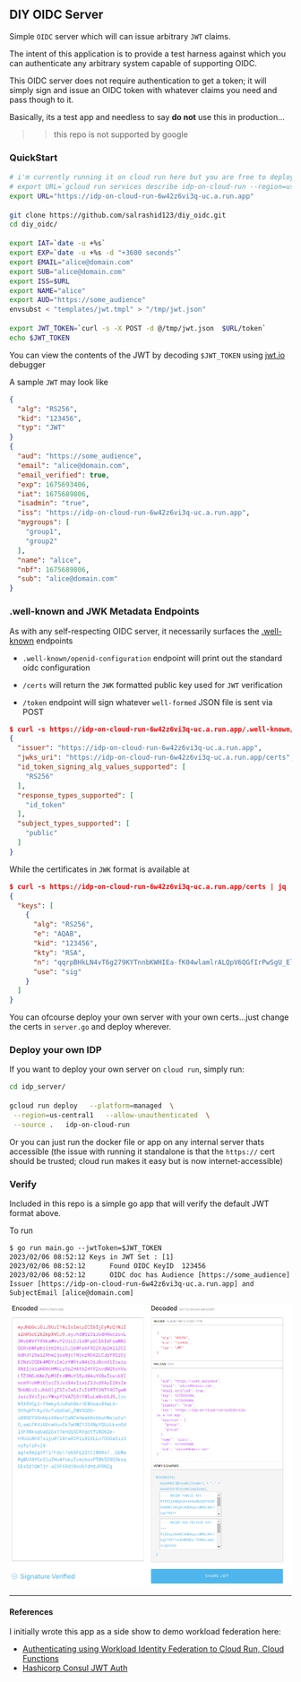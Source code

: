 
## DIY OIDC Server 

Simple `OIDC` server which will can issue arbitrary `JWT` claims.

The intent of this application is to provide a test harness against which you can authenticate any arbitrary system capable of supporting OIDC.

This OIDC server does not require authentication to get a token; it will simply sign and issue an OIDC token with whatever claims you need and pass though to it.

Basically, its a test app and needless to say **do not** use this in production...

>> this repo is not supported by google

### QuickStart

```bash
# i'm currently running it on cloud run here but you are free to deploy it on your own (see steps later on in the article)
# export URL=`gcloud run services describe idp-on-cloud-run --region=us-central1 --format="value(status.url)"`
export URL="https://idp-on-cloud-run-6w42z6vi3q-uc.a.run.app"

git clone https://github.com/salrashid123/diy_oidc.git
cd diy_oidc/

export IAT=`date -u +%s`
export EXP=`date -u +%s -d "+3600 seconds"`
export EMAIL="alice@domain.com"
export SUB="alice@domain.com"
export ISS=$URL
export NAME="alice"
export AUD="https://some_audience"
envsubst < "templates/jwt.tmpl" > "/tmp/jwt.json"

export JWT_TOKEN=`curl -s -X POST -d @/tmp/jwt.json  $URL/token`
echo $JWT_TOKEN
```

You can view the contents of the JWT by decoding `$JWT_TOKEN` using [jwt.io](jwt.io) debugger

A sample `JWT` may look like

```json
{
  "alg": "RS256",
  "kid": "123456",
  "typ": "JWT"
}
{
  "aud": "https://some_audience",
  "email": "alice@domain.com",
  "email_verified": true,
  "exp": 1675693406,
  "iat": 1675689806,
  "isadmin": "true",
  "iss": "https://idp-on-cloud-run-6w42z6vi3q-uc.a.run.app",
  "mygroups": [
    "group1",
    "group2"
  ],
  "name": "alice",
  "nbf": 1675689806,
  "sub": "alice@domain.com"
}
```

### .well-known and JWK Metadata Endpoints

As with any self-respecting OIDC server, it necessarily surfaces the [.well-known](https://www.rfc-editor.org/rfc/rfc8414.html) endpoints

- `.well-known/openid-configuration` endpoint will print out the standard oidc configuration 

- `/certs` will return the `JWK` formatted public key used for `JWT` verification

- `/token` endpoint will sign whatever `well-formed` JSON file is sent via POST


```json
$ curl -s https://idp-on-cloud-run-6w42z6vi3q-uc.a.run.app/.well-known/openid-configuration |jq '.'
{
  "issuer": "https://idp-on-cloud-run-6w42z6vi3q-uc.a.run.app",
  "jwks_uri": "https://idp-on-cloud-run-6w42z6vi3q-uc.a.run.app/certs",
  "id_token_signing_alg_values_supported": [
    "RS256"
  ],
  "response_types_supported": [
    "id_token"
  ],
  "subject_types_supported": [
    "public"
  ]
}
```

While the certificates in `JWK` format is available at

```json
$ curl -s https://idp-on-cloud-run-6w42z6vi3q-uc.a.run.app/certs | jq '.'
{
  "keys": [
    {
      "alg": "RS256",
      "e": "AQAB",
      "kid": "123456",
      "kty": "RSA",
      "n": "qqrpBHkLN4vT6g279KYTnnbKWHIEa-fK04wlamlrALQpV6QGfIrPwSgU_ElRFpsPJYWxCvEtYS01lBC70IeAhObR5DY9Z-jTvhk1tA-VrxyEhAHLuCuCsAPLow4ZSJ-aB0vZuUtaV9-qO-0gyJEG9y_5FKT51Tbr0INtjDASH43seoQtsPDG2tnKEj9r7jOLUNehj5j4Dgv-sJMGe3EyKlw7p6vsIhsU23v0VrTxdHGuelzplxCUQJoPRSxgepYyVmfrB12XJ5uJtLhYwuTbFb3BIUyswBtxtGcigvk_ftkuSQjubiXe8UtltBI7INfs7vmAVuQr7YN8Alni4Z3BeQ",
      "use": "sig"
    }
  ]
}
```

You can ofcourse deploy your own server with your own certs...just change the certs in `server.go` and deploy wherever.

### Deploy your own IDP

If you want to deploy your own server on `cloud run`, simply run:

```bash
cd idp_server/

gcloud run deploy   --platform=managed  \
 --region=us-central1   --allow-unauthenticated  \
 --source .   idp-on-cloud-run
 ```

Or you can just run the docker file or app on any internal server thats accessible (the issue with running it standalone is that the `https://` cert should be trusted; cloud run makes it easy but is now internet-accessible)


### Verify

Included in this repo is a simple go app that will verify the default JWT format above.

To run

```log
$ go run main.go --jwtToken=$JWT_TOKEN
2023/02/06 08:52:12 Keys in JWT Set : [1]
2023/02/06 08:52:12      Found OIDC KeyID  123456
2023/02/06 08:52:12      OIDC doc has Audience [https://some_audience]   Issuer [https://idp-on-cloud-run-6w42z6vi3q-uc.a.run.app] and SubjectEmail [alice@domain.com]
```

![images/verify.png](images/verify.png)

---

#### References

I initially wrote this app as a side show to demo workload federation here:

* [Authenticating using Workload Identity Federation to Cloud Run, Cloud Functions](https://github.com/salrashid123/workload_federation_cloudrun_gcf#1--fake-oidc-server)
* [Hashicorp Consul JWT Auth](https://github.com/salrashid123/consul_jwt_auth#quickstart)

